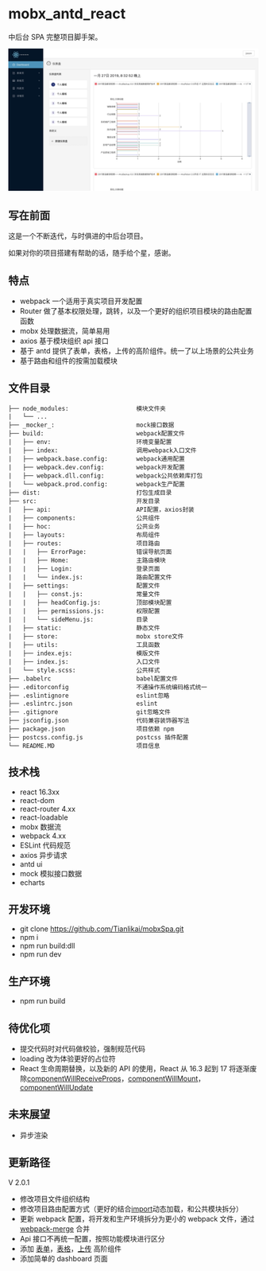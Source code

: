 # mobx_antd_react

中后台 SPA 完整项目脚手架。

![](./print.png)

## 写在前面

这是一个不断迭代，与时俱进的中后台项目。

如果对你的项目搭建有帮助的话，随手给个星，感谢。

## 特点

- webpack 一个适用于真实项目开发配置
- Router 做了基本权限处理，跳转，以及一个更好的组织项目模块的路由配置函数
- mobx 处理数据流，简单易用
- axios 基于模块组织 api 接口
- 基于 antd 提供了表单，表格，上传的高阶组件。统一了以上场景的公共业务
- 基于路由和组件的按需加载模块

## 文件目录

```
├── node_modules:                   模块文件夹
|   └── ...
├── _mocker_:                       mock接口数据
├── build:                          webpack配置文件
|   ├── env:                        环境变量配置
|   ├── index:                      调用webpack入口文件
|   ├── webpack.base.config:        webpack通用配置
|   ├── webpack.dev.config:         webpack开发配置
|   ├── webpack.dll.config:         webpack公共依赖库打包
|   └── webpack.prod.config:        webpack生产配置
├── dist:                           打包生成目录
├── src:                            开发目录
|   ├── api:                        API配置，axios封装
|   ├── components:                 公共组件
|   ├── hoc:                        公共业务
|   ├── layouts:                    布局组件
|   ├── routes:                     项目路由
|   |   ├── ErrorPage:              错误导航页面
|   |   ├── Home:                   主路由模块
|   |   ├── Login:                  登录页面
|   |   └── index.js:               路由配置文件
|   ├── settings:                   配置文件
|   |   ├── const.js:               常量文件
|   |   ├── headConfig.js:          顶部模块配置
|   |   ├── permissions.js:         权限配置
|   |   └── sideMenu.js:            目录
|   ├── static:                     静态文件
|   ├── store:                      mobx store文件
|   ├── utils:                      工具函数
|   ├── index.ejs:                  模版文件
|   ├── index.js:                   入口文件
|   └── style.scss:                 公共样式
├── .babelrc                        babel配置文件
├── .editorconfig                   不通操作系统编码格式统一
├── .eslintignore                   eslint忽略
├── .eslintrc.json                  eslint
├── .gitignore                      git忽略文件
├── jsconfig.json                   代码兼容装饰器写法
├── package.json                    项目依赖 npm
├── postcss.config.js               postcss 插件配置
└── README.MD                       项目信息
```

## 技术栈

- react 16.3xx
- react-dom
- react-router 4.xx
- react-loadable
- mobx 数据流
- webpack 4.xx
- ESLint 代码规范
- axios 异步请求
- antd ui
- mock 模拟接口数据
- echarts

## 开发环境

- git clone https://github.com/Tianlikai/mobxSpa.git
- npm i
- npm run build:dll
- npm run dev

## 生产环境

- npm run build

## 待优化项

- 提交代码时对代码做校验，强制规范代码
- loading 改为体验更好的占位符
- React 生命周期替换，以及新的 API 的使用，React 从 16.3 起到 17 将逐渐废除[componentWillReceiveProps]()，[componentWillMount]()，[componentWillUpdate]()

## 未来展望

- 异步渲染

## 更新路径

V 2.0.1

- 修改项目文件组织结构
- 修改项目路由配置方式（更好的结合[import]()动态加载，和公共模块拆分）
- 更新 webpack 配置，将开发和生产环境拆分为更小的 webpack 文件，通过[webpack-merge]() 合并
- Api 接口不再统一配置，按照功能模块进行区分
- 添加 [表单]()，[表格]()，[上传]() 高阶组件
- 添加简单的 dashboard 页面
